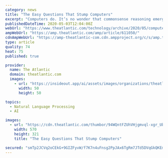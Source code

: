 ```yaml
---
category: news
title: "The Easy Questions That Stump Computers"
excerpt: "Computers do. It’s no wonder that commonsense reasoning emerged as a primary concern of AI research in 1958 (in a paper titled “Programs With Common Sense”), not long after the field of AI was born. “In general,"
publishedDateTime: 2020-05-03T12:04:00Z
webUrl: "https://www.theatlantic.com/technology/archive/2020/05/computers-common-sense/611050/"
ampWebUrl: "https://amp.theatlantic.com/amp/article/611050/"
cdnAmpWebUrl: "https://amp-theatlantic-com.cdn.ampproject.org/c/s/amp.theatlantic.com/amp/article/611050/"
type: article
quality: 74
heat: 75
published: true

provider:
  name: The Atlantic
  domain: theatlantic.com
  images:
    - url: "https://insideout.app/ai/assets/images/organizations/theatlantic.com-50x50.jpg"
      width: 50
      height: 50

topics:
  - Natural Language Processing
  - AI

images:
  - url: "https://cdn.theatlantic.com/thumbor/94WQntFZUhVHjgmvql-xgr_Ub98=/570x321/media/img/mt/2020/05/Common_Sense_2880x1620_Lede/original.gif"
    width: 570
    height: 321
    title: "The Easy Questions That Stump Computers"

secured: "smTp2JCVq2oCEkG+9GIZFyvW/f7K7n4uFnsg2PpJAx6TgRm7JTd5DVqGkQKEmbMOen/pgHZ1VTaB45k6AB8CtYi1gVeDfFFC83tPdYVMZCEptfZG+l3PmdzZKMzXqg8YLpk2smp+umK53OafY543RbG+0zcB8T99W+dgtvI0Qn1oCHYiaCCp9A+VftkRz06pvWsewXB4VyZi0172w0ZgBmleKkXG+JOXPD33vbmOjGSQvovlEtWn08hzN6PwEC7vn3Tpxp5p2YKcFoT0fR5Tsn68s58y6Eh/85cTejfNZbENJY8JvdlfSE9/gJM0nj1MTkFmZpZyu5q1SAW8lBuIjQS3CZQ1CjOj4ONUsFPeagU/oWysWj4EqsvQv4pIGGpMiqyVN6gdtErzqIpX+TADuh9dyvi5Uq+QiP/yTVZ2GbZlwgxCMZK4i03zpmxOegZtaCSDABJszDXPz1hX71E14cWfbovBKon6/NXPF7kutTM=;nIU9/j7Fv/woAjBnmeyvIA=="
---
```


